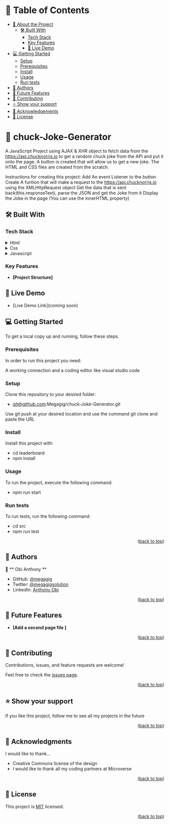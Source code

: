 <a name="readme-top"></a>

<!-- TABLE OF CONTENTS -->

# 📗 Table of Contents

- [📖 About the Project](#about-project)
  - [🛠 Built With](#built-with)
    - [Tech Stack](#tech-stack)
    - [Key Features](#key-features)
    - [🚀 Live Demo](#live-demo)
- [💻 Getting Started](#getting-started)
  - [Setup](#setup)
  - [Prerequisites](#prerequisites)
  - [Install](#install)
  - [Usage](#usage)
  - [Run tests](#run-tests)
- [👥 Authors](#authors)
- [🔭 Future Features](#future-features)
- [🤝 Contributing](#contributing)
- [⭐️ Show your support](#support)
- [🙏 Acknowledgements](#acknowledgements)
- [📝 License](#license)

<!-- PROJECT DESCRIPTION -->

# 📖 chuck-Joke-Generator <a name="about-project"></a>

A JavaScript Project using AJAX &amp; XHR object to fetch data from the https://api.chucknorris.io to get a random chuck joke from the API and put it onto the page. A button is created that will allow us to get a new joke. The HTML and CSS files are created from the scratch.

Instructions for creating this project:
Add An event Listener to the button
Create A funtion that will make a request to the https://api.chucknorris.io using the XMLHttpRequest object
Get the data that is sent back(this.responseText), parse the JSON and get the Joke from it
Display the Joke in the page (You can use the innerHTML property)

## 🛠 Built With <a name="built-with"> </a>

### Tech Stack <a name="tech-stack"></a>

<details>
  <summary>Html</summary>
  <ul>
    <li><a href="https://reactjs.org/">React.js</a></li>
  </ul>
</details>

<details>
  <summary>Css</summary>
  <ul>
    <li><a href="https://expressjs.com/">Express.js</a></li>
  </ul>
</details>

<details>
<summary>Javascript</summary>
  <ul>
    <li><a href="https://www.postgresql.org/">PostgreSQL</a></li>
  </ul>
</details>

<!-- Features -->

### Key Features <a name="key-features"></a>

- **[Project Structure]**

<!-- LIVE DEMO LINK -->

## 🚀 Live Demo <a name="live-demo"></a>

- [Live Demo Link](coming soon)

<!-- GETTING STARTED -->

## 💻 Getting Started <a name="getting-started"></a>

To get a local copy up and running, follow these steps.

### Prerequisites

In order to run this project you need:

A working connection and a coding editor like visual studio code

### Setup

Clone this repository to your desired folder:

- git@github.com:Megagig/chuck-Joke-Generator.git

Use git push at your desired location and use the command git clone and paste the URL

### Install

Install this project with:

- cd leaderboard
- npm install

### Usage

To run the project, execute the following command:

- npm run start

### Run tests

To run tests, run the following command:

- cd src
- npm run test
<p align="right">(<a href="#readme-top">back to top</a>)</p>

<!-- AUTHORS -->

## 👥 Authors <a name="authors"></a>

👤 ** Obi Anthony **

- GitHub: [@megagig](https://github.com/megagig)
- Twitter: [@megagigsolution](https://twitter.com/megagigsolution)
- LinkedIn: [Anthony Obi](https://www.linkedin.com/in/obi-anthony-440a1430/)

<p align="right">(<a href="#readme-top">back to top</a>)</p>

<!-- FUTURE FEATURES -->

## 🔭 Future Features <a name="future-features"></a>

- **[Add a second page file ]**

<p align="right">(<a href="#readme-top">back to top</a>)</p>

<!-- CONTRIBUTING -->

## 🤝 Contributing <a name="contributing"></a>

Contributions, issues, and feature requests are welcome!

Feel free to check the [issues page](../../issues/).

<p align="right">(<a href="#readme-top">back to top</a>)</p>

<!-- SUPPORT -->

## ⭐️ Show your support <a name="support"></a>

If you like this project, follow me to see all my projects in the future

<p align="right">(<a href="#readme-top">back to top</a>)</p>

<!-- ACKNOWLEDGEMENTS -->

## 🙏 Acknowledgments <a name="acknowledgements"></a>

I would like to thank...

- Creative Commons license of the design
- I would like to thank all my coding partners at Microverse

<p align="right">(<a href="#readme-top">back to top</a>)</p>

<!-- LICENSE -->

## 📝 License <a name="license"></a>

This project is [MIT](https://github.com/Megagig/Leaderboard/blob/setup/LICENSE) licensed.

<p align="right">(<a href="#readme-top">back to top</a>)</p>
